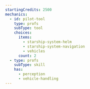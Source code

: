 ```yaml
---
startingCredits: 2500
mechanics:
  - id: pilot-tool
    type: profs
    subType: tool
    choices:
      items:
        - starship-system-helm
        - starship-system-navigation
        - vehicles
      count: 2
  - type: profs
    subType: skill
    has:
      - perception
      - vehicle-handling
---
```


